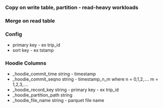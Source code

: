 ### Copy on write table, partition - read-heavy workloads
### Merge on read table

### Config
- primary key - ex trip_id
- sort key - ex tstamp

### Hoodie Columns
- _hoodie_commit_time string - timestamp
- _hoodie_commit_seqno string - timestamp_n_m where n = 0,1,2,....  m = 1,2,3,....
- _hoodie_record_key string - primary key - ex trip_id
- _hoodie_partition_path string
- _hoodie_file_name string - parquet file name


